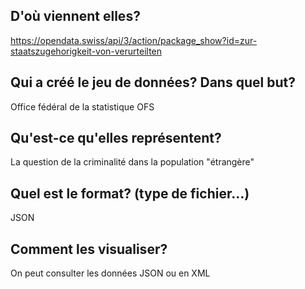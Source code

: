 
## D'où viennent elles?
https://opendata.swiss/api/3/action/package_show?id=zur-staatszugehorigkeit-von-verurteilten 


## Qui a créé le jeu de données? Dans quel but?
Office fédéral de la statistique OFS

## Qu'est-ce qu'elles représentent?
La question de la criminalité dans la population "étrangère"

## Quel est le format? (type de fichier...)
JSON

## Comment les visualiser?
On peut consulter les données JSON ou en XML
